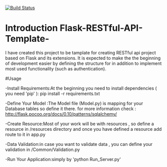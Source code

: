 [![Build Status](https://travis-ci.org/HamoudAQ/Flask-RESTful-API-Template.svg?branch=master)](https://travis-ci.org/HamoudAQ/Flask-RESTful-API-Template)

# Introduction Flask-RESTful-API-Template-

I have created this project to be tamplate for creating RESTful api project based on Flask and its extensions.
It is expected to make the the beginning of development easier by defining the structure for in addition to implement most used functionality (such as authentication).

#Usage

-Install Requirements:At the beginning you need to install dependencies ( you need 'pip' ):
pip install -r requirements.txt

-Define Your Model :The Model file (Model.py) is mapping for your Database tables so define it there.
for more information check : http://flask.pocoo.org/docs/0.10/patterns/sqlalchemy/

-Create Resource:Most of your work will be with resources , so define a resource in /resources directory 
and once you have defined a resource add route to it in app.py

-Data Validation:in case you want to validate data , you can define your validation in /Common/Validation.py

-Run Your Application:simply by 'python Run_Server.py'
